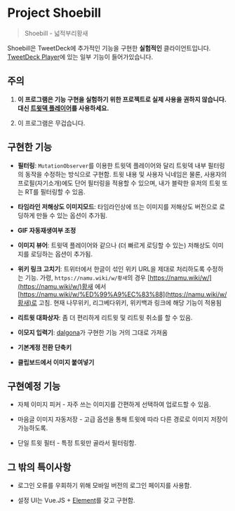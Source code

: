 # Project Shoebill

> Shoebill - 넓적부리황새

Shoebill은 TweetDeck에 추가적인 기능을 구현한 **실험적인** 클라이언트입니다. [TweetDeck Player](https://github.com/sokcuri/TweetDeckPlayer)에 있는 일부 기능이 들어가있습니다.

## 주의

1. **이 프로그램은 기능 구현을 실험하기 위한 프로젝트로 실제 사용을 권하지 않습니다. 대신 [트윗덱 플레이어](https://github.com/sokcuri/TweetDeckPlayer)를 사용하세요.**

2. 이 프로그램은 무겁습니다.

## 구현한 기능

* **필터링**: `MutationObserver`를 이용한 트윗덱 플레이어와 달리 트윗덱 내부 필터링의 동작을 수정하는 방식으로 구현함. 트윗 내용 및 사용자 닉네임은 물론, 사용자의 프로필(자기소개)에도 단어 필터링을 적용할 수 있으며, 내가 블락한 유저의 트윗 또는 RT를 필터링할 수 있음.

* **타임라인 저해상도 이미지모드**: 타임라인상에 뜨는 이미지를 저해상도 버전으로 로딩하게 만들 수 있는 옵션이 추가됨.

* **GIF 자동재생여부 조정**

* **이미지 뷰어**: 트윗덱 플레이어와 같으나 (더 빠르게 로딩할 수 있는) 저해상도 이미지를 로딩하는 옵션이 추가됨.

* **위키 링크 고치기**: 트위터에서 한글이 섞인 위키 URL을 제대로 처리하도록 수정하는 기능. 가령, `https://namu.wiki/w/황새`의 경우 [https://namu.wiki/w/](https://namu.wiki/w/)황새 에서  [https://namu.wiki/w/%ED%99%A9%EC%83%88](https://namu.wiki/w/황새)로 고침. 현재 나무위키, 리그베다위키, 위키백과 링크에 해당 기능이 적용됨

* **리트윗 대화상자**: 좀 더 편리하게 리트윗 및 리트윗 취소를 할 수 있음.

* **이모지 입력기**: [dalgona](https://github.com/dalgona)가 구현한 기능 거의 그대로 가져옴

* **기본계정 전환 단축키**

* **클립보드에서 이미지 붙여넣기**


## 구현예정 기능

* 자체 이미지 피커 - 자주 쓰는 이미지를 간편하게 선택하여 업로드할 수 있음.

* 마음글 이미지 자동저장 - 고급 옵션을 통해 트윗에 따라 다른 경로로 이미지 저장이 가능하도록.

* 단일 트윗 필터 - 특정 트윗만 골라서 필터링함.


## 그 밖의 특이사항

* 로그인 오류를 우회하기 위해 모바일 버전의 로그인 페이지를 사용함.

* 설정 UI는 Vue.JS + [Element](http://element.eleme.io/#/en-US)를 갖고 구현함.
